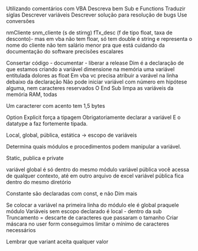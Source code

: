 Utilizando comentários com VBA
Descreva bem Sub e Functions
Traduzir siglas
Descrever variáveis
Descrever solução para resolução de bugs
Use conversões

nmCliente
snm_cliente (s de stirng)
fTx_desc (f de tipo float, taxa de desconto)- mas em vba não tem floar, só tem double
é string e representa o nome do cliente
não tem salário menor pra que está cuidando da documentação do software
precisões escalares

Consertar código - documentar - liberar a release
Dim é a declaração de que estamos criando a variável dimensione na memória uma 
variável entitulada dolores as float
Em vba vc precisa atribuir a varável na linha debaixo da declaração 
Não pode iniciar variável com número em hipótese alguma, nem caracteres reservados 
O End Sub limpa as variáveis da memória RAM, todas

Um caracterer com acento tem 1,5 bytes

Option Explicit força a tipagem
Obrigatoriamente declarar a variável E o datatype a faz fortemente tipada. 

Local, global, pública, estática -> escopo de variáveis

Determina quais módulos e procedimentos podem manipular a variável. 

Static, publica e private

variável global é só dentro do mesmo módulo
variável pública você acessa de qualquer contexto, até em outro arquivo de excel
variável pública fica dentro do mesmo diretório

Constante são declaradas com const, e não Dim mais

Se colocar a variável na primeira linha do módulo ele é global praquele módulo
Variáveis sem escopo declarado é local - dentro da sub
Truncamento = descarte de caracteres que passaram o tamanho
Criar máscara no user form conseguimos limitar o mínimo de caracteres necessários

Lembrar que variant aceita qualquer valor